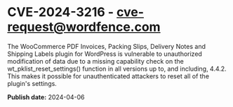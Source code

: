 # CVE-2024-3216 - cve-request@wordfence.com

The WooCommerce PDF Invoices, Packing Slips, Delivery Notes and Shipping Labels plugin for WordPress is vulnerable to unauthorized modification of data due to a missing capability check on the wt_pklist_reset_settings() function in all versions up to, and including, 4.4.2. This makes it possible for unauthenticated attackers to reset all of the plugin's settings.

**Publish date:** 2024-04-06
